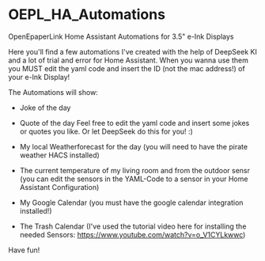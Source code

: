 # OEPL_HA_Automations
OpenEpaperLink Home Assistant Automations for 3.5" e-Ink Displays

Here you'll find a few automations I've created with the help of DeepSeek KI and a lot of trial and error for Home Assistant. 
When you wanna use them you MUST edit the yaml code and insert the ID (not the mac address!) of your e-Ink Display!

The Automations will show:

- Joke of the day
- Quote of the day
Feel free to edit the yaml code and insert some jokes or quotes you like. Or let DeepSeek do this for you! :)

- My local Weatherforecast for the day (you will need to have the pirate weather HACS installed)
- The current temperature of my living room and from the outdoor sensr (you can edit the sensors in the YAML-Code to a sensor in your Home Assistant Configuration)
- My Google Calendar (you must have the google calendar integration installed!)

- The Trash Calendar
(I've used the tutorial video here for installing the needed Sensors: https://www.youtube.com/watch?v=o_V1CYLkwwc)

Have fun!

